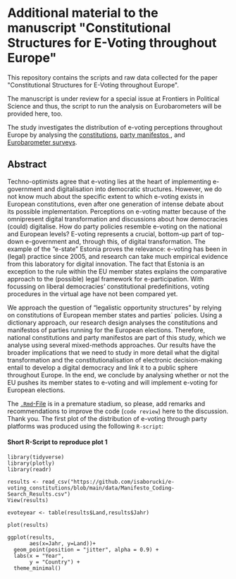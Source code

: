 # Additional material to the manuscript "Constitutional Structures for E-Voting throughout Europe"

This repository contains the scripts and raw data collected for the paper "Constitutional Structures for E-Voting throughout Europe".

The manuscript is under review for a special issue at Frontiers in Political Science and thus, the script to run the analysis on Eurobarometers will be provided here, too. 

The study investigates the distribution of e-voting perceptions throughout Europe by analysing the [constitutions](https://github.com/isaborucki/e-voting_constitutions/tree/main/data), <a href="https://github.com/isaborucki/e-voting_constitutions/tree/main/data" target= "_blank"> party manifestos </a>, and <a href="https://search.gesis.org/research_data/ZA6653" target="_blank">Eurobarometer surveys</a>. 

## Abstract
Techno-optimists agree that e-voting lies at the heart of implementing e-government and digitalisation into democratic structures. However, we do not know much about the specific extent to which e-voting exists in European constitutions, even after one generation of intense debate about its possible implementation. Perceptions on e-voting matter because of the omnipresent digital transformation and discussions about how democracies (could) digitalise. How do party policies resemble e-voting on the national and European levels? E-voting represents a crucial, bottom-up part of top-down e-government and, through this, of digital transformation. The example of the “e-state” Estonia proves the relevance: e-voting has been in (legal) practice since 2005, and research can take much empirical evidence from this laboratory for digital innovation. The fact that Estonia is an exception to the rule within the EU member states explains the comparative approach to the (possible) legal framework for e-participation. With focussing on liberal democracies’ constitutional predefinitions, voting procedures in the virtual age have not been compared yet. 

We approach the question of “legalistic opportunity structures” by relying on constitutions of European member states and parties´ policies. Using a dictionary approach, our research design analyses the constitutions and manifestos of parties running for the European elections. Therefore, national constitutions and party manifestos are part of this study, which we analyse using several mixed-methods approaches. Our results have the broader implications that we need to study in more detail what the digital transformation and the constitutionalisation of electronic decision-making entail to develop a digital democracy and link it to a public sphere throughout Europe. In the end, we conclude by analysing whether or not the EU pushes its member states to e-voting and will implement e-voting for European elections.

The [`.Rmd`-File](https://github.com/isaborucki/e-voting_constitutions/blob/main/eurobarometerEvoting.Rmd) is in a premature stadium, so please, add remarks and recommendations to improve the code (`code review`) here to the discussion. Thank you. The first plot of the distribution of e-voting through party platforms was produced using the following `R-script`:

#### Short R-Script to reproduce plot 1

```
library(tidyverse)
library(plotly)
library(readr)

results <- read_csv("https://github.com/isaborucki/e-voting_constitutions/blob/main/data/Manifesto_Coding-Search_Results.csv")
View(results)

evoteyear <- table(results$Land,results$Jahr)

plot(results)

ggplot(results,
       aes(x=Jahr, y=Land))+
  geom_point(position = "jitter", alpha = 0.9) +
  labs(x = "Year",
       y = "Country") +
  theme_minimal()
